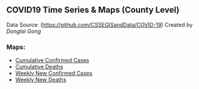 ## COVID19 Time Series & Maps (County Level)
Data Source: (https://github.com/CSSEGISandData/COVID-19)
Created by _Donglai Gong_

### Maps: 
- [Cumulative Confirmed Cases](https://github.com/truedichotomy/covid19_public/maps/covid19map_confirmed.html)
- [Cumulative Deaths](https://github.com/truedichotomy/covid19_public/maps/covid19map_death.html)
- [Weekly New Confirmed Cases](https://github.com/truedichotomy/covid19_public/maps/covid19map_delta_confirmed.html)
- [Weekly New Deaths](https://github.com/truedichotomy/covid19_public/maps/covid19map_delta_death.html)
